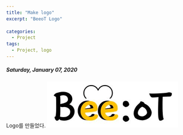 ```yaml
---
title: "Make logo"
excerpt: "BeeoT Logo"

categories:
  - Project
tags:
  - Project, logo
---
```


##### Saturday, January 07, 2020

Logo를 만들었다.
![](https://raw.githubusercontent.com/beeot/beeot.github.io/master/_docs/project/beeot_logo.jpg)
